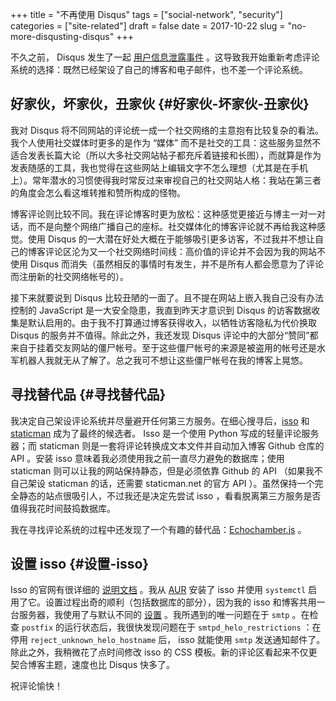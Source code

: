 +++
title = "不再使用 Disqus"
tags = ["social-network", "security"]
categories = ["site-related"]
draft = false
date = 2017-10-22
slug = "no-more-disqusting-disqus"
+++

不久之前， Disqus 发生了一起 [用户信息泄露事件](https://blog.disqus.com/security-alert-user-info-breach) 。这导致我开始重新考虑评论系统的选择：既然已经架设了自己的博客和电子邮件，也不差一个评论系统。


## 好家伙，坏家伙，丑家伙 {#好家伙-坏家伙-丑家伙}

我对 Disqus 将不同网站的评论统一成一个社交网络的主意抱有比较复杂的看法。我个人使用社交媒体时更多的是作为 “媒体” 而不是社交的工具：这些服务显然不适合发表长篇大论（所以大多社交网站帖子都充斥着链接和长图），而就算是作为发表随感的工具，我也觉得在这些网站上编辑文字不怎么理想（尤其是在手机上）。常年潜水的习惯使得我时常反过来审视自己的社交网站人格：我站在第三者的角度会怎么看这堆转推和赞所构成的怪物。

博客评论则比较不同。我在评论博客时更为放松：这种感觉更接近与博主一对一对话，而不是向整个网络广播自己的座标。社交媒体化的博客评论就不再给我这种感觉。使用 Disqus 的一大潜在好处大概在于能够吸引更多访客，不过我并不想让自己的博客评论区沦为又一个社交网络时间线：高价值的评论并不会因为我的网站不使用 Disqus 而消失（虽然相反的事情时有发生，并不是所有人都会愿意为了评论而注册新的社交网络帐号的）。

接下来就要说到 Disqus 比较丑陋的一面了。且不提在网站上嵌入我自己没有办法控制的 JavaScript 是一大安全隐患，我直到昨天才意识到 Disqus 的访客数据收集是默认启用的。由于我不打算通过博客获得收入，以牺牲访客隐私为代价换取 Disqus 的服务并不值得。除此之外，我还发现 Disqus 评论中的大部分“赞同”都来自于挂着交友网站的僵尸帐号。至于这些僵尸帐号的来源是被盗用的帐号还是水军机器人我就无从了解了。总之我可不想让这些僵尸帐号在我的博客上晃悠。


## 寻找替代品 {#寻找替代品}

我决定自己架设评论系统并尽量避开任何第三方服务。在细心搜寻后，[isso](https://posativ.org/isso/) 和 [staticman](https://staticman.net) 成为了最终的候选者。 Isso 是一个使用 Python 写成的轻量评论服务器；而 staticman 则是一套将评论转换成文本文件并自动加入博客 Github 仓库的 API 。安装 isso 意味着我必须使用我之前一直尽力避免的数据库；使用 staticman 则可以让我的网站保持静态，但是必须依靠 Github 的 API （如果我不自己架设 staticman 的话，还需要 staticman.net 的官方 API ）。虽然保持一个完全静态的站点很吸引人，不过我还是决定先尝试 isso ，看看脱离第三方服务是否值得我花时间鼓捣数据库。

我在寻找评论系统的过程中还发现了一个有趣的替代品：[Echochamber.js](https://github.com/tessalt/echo-chamber-js) 。


## 设置 isso {#设置-isso}

Isso 的官网有很详细的 [说明文档](https://posativ.org/isso/docs/) 。我从 [AUR](https://aur.archlinux.org/packages/isso/) 安装了 isso 并使用 `systemctl` 启用了它。设置过程出奇的顺利（包括数据库的部分），因为我的 isso 和博客共用一台服务器，我使用了与默认不同的 [设置](https://posativ.org/isso/docs/setup/sub-uri/) 。我所遇到的唯一问题在于 `smtp` 。在检查 `postfix` 的运行状态后，我很快发现问题在于 `smtpd_helo_restrictions` ：在停用 `reject_unknown_helo_hostname` 后， isso 就能使用 `smtp` 发送通知邮件了。除此之外，我稍微花了点时间修改 isso 的 CSS 模板。新的评论区看起来不仅更契合博客主题，速度也比 Disqus 快多了。

祝评论愉快！
